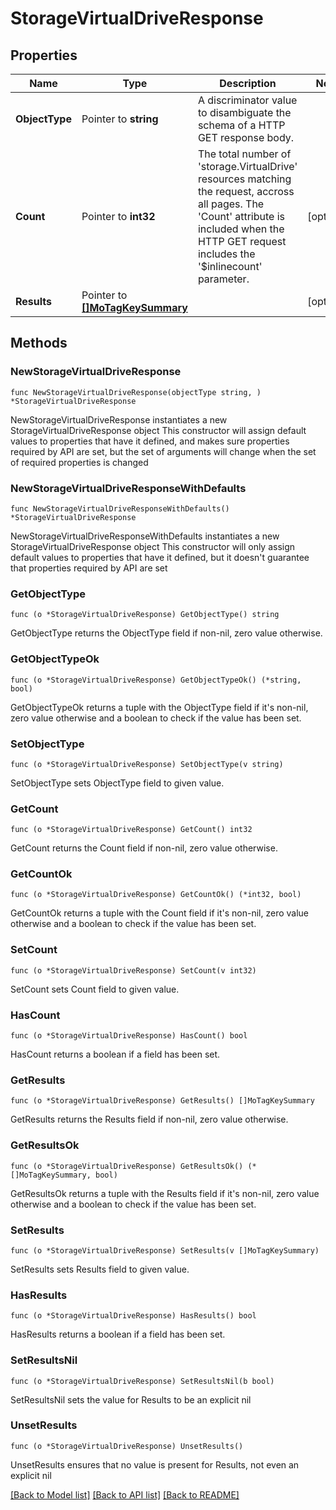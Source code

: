 # StorageVirtualDriveResponse

## Properties

Name | Type | Description | Notes
------------ | ------------- | ------------- | -------------
**ObjectType** | Pointer to **string** | A discriminator value to disambiguate the schema of a HTTP GET response body. | 
**Count** | Pointer to **int32** | The total number of &#39;storage.VirtualDrive&#39; resources matching the request, accross all pages. The &#39;Count&#39; attribute is included when the HTTP GET request includes the &#39;$inlinecount&#39; parameter. | [optional] 
**Results** | Pointer to [**[]MoTagKeySummary**](mo.TagKeySummary.md) |  | [optional] 

## Methods

### NewStorageVirtualDriveResponse

`func NewStorageVirtualDriveResponse(objectType string, ) *StorageVirtualDriveResponse`

NewStorageVirtualDriveResponse instantiates a new StorageVirtualDriveResponse object
This constructor will assign default values to properties that have it defined,
and makes sure properties required by API are set, but the set of arguments
will change when the set of required properties is changed

### NewStorageVirtualDriveResponseWithDefaults

`func NewStorageVirtualDriveResponseWithDefaults() *StorageVirtualDriveResponse`

NewStorageVirtualDriveResponseWithDefaults instantiates a new StorageVirtualDriveResponse object
This constructor will only assign default values to properties that have it defined,
but it doesn't guarantee that properties required by API are set

### GetObjectType

`func (o *StorageVirtualDriveResponse) GetObjectType() string`

GetObjectType returns the ObjectType field if non-nil, zero value otherwise.

### GetObjectTypeOk

`func (o *StorageVirtualDriveResponse) GetObjectTypeOk() (*string, bool)`

GetObjectTypeOk returns a tuple with the ObjectType field if it's non-nil, zero value otherwise
and a boolean to check if the value has been set.

### SetObjectType

`func (o *StorageVirtualDriveResponse) SetObjectType(v string)`

SetObjectType sets ObjectType field to given value.


### GetCount

`func (o *StorageVirtualDriveResponse) GetCount() int32`

GetCount returns the Count field if non-nil, zero value otherwise.

### GetCountOk

`func (o *StorageVirtualDriveResponse) GetCountOk() (*int32, bool)`

GetCountOk returns a tuple with the Count field if it's non-nil, zero value otherwise
and a boolean to check if the value has been set.

### SetCount

`func (o *StorageVirtualDriveResponse) SetCount(v int32)`

SetCount sets Count field to given value.

### HasCount

`func (o *StorageVirtualDriveResponse) HasCount() bool`

HasCount returns a boolean if a field has been set.

### GetResults

`func (o *StorageVirtualDriveResponse) GetResults() []MoTagKeySummary`

GetResults returns the Results field if non-nil, zero value otherwise.

### GetResultsOk

`func (o *StorageVirtualDriveResponse) GetResultsOk() (*[]MoTagKeySummary, bool)`

GetResultsOk returns a tuple with the Results field if it's non-nil, zero value otherwise
and a boolean to check if the value has been set.

### SetResults

`func (o *StorageVirtualDriveResponse) SetResults(v []MoTagKeySummary)`

SetResults sets Results field to given value.

### HasResults

`func (o *StorageVirtualDriveResponse) HasResults() bool`

HasResults returns a boolean if a field has been set.

### SetResultsNil

`func (o *StorageVirtualDriveResponse) SetResultsNil(b bool)`

 SetResultsNil sets the value for Results to be an explicit nil

### UnsetResults
`func (o *StorageVirtualDriveResponse) UnsetResults()`

UnsetResults ensures that no value is present for Results, not even an explicit nil

[[Back to Model list]](../README.md#documentation-for-models) [[Back to API list]](../README.md#documentation-for-api-endpoints) [[Back to README]](../README.md)


